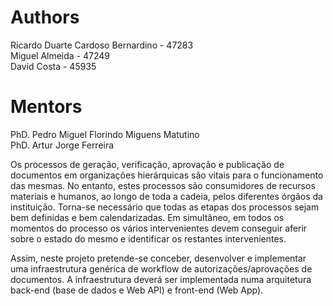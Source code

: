 # Authors

Ricardo Duarte Cardoso Bernardino - 47283\
Miguel Almeida - 47249\
David Costa - 45935

# Mentors

PhD. Pedro Miguel Florindo Miguens Matutino\
PhD. Artur Jorge Ferreira

Os processos de geração, verificação, aprovação e publicação de documentos em organizações hierárquicas são vitais para o funcionamento das mesmas. No entanto, estes processos são consumidores de recursos materiais e humanos, ao longo de toda a cadeia, pelos diferentes órgãos da instituição. Torna-se necessário que todas as etapas dos processos sejam bem definidas e bem calendarizadas. Em simultâneo, em todos os momentos do processo os vários intervenientes devem conseguir aferir sobre o estado do mesmo e identificar os restantes intervenientes.

Assim, neste projeto pretende-se conceber, desenvolver e implementar uma infraestrutura genérica de workflow de autorizações/aprovações de documentos. A infraestrutura deverá ser implementada numa arquitetura back-end (base de dados e Web API) e front-end (Web App).  

